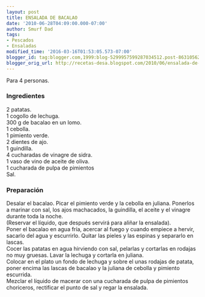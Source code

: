 ```yaml
---
layout: post
title: ENSALADA DE BACALAO
date: '2010-06-28T04:09:00.000-07:00'
author: Smurf Dad
tags:
- Pescados
- Ensaladas
modified_time: '2016-03-16T01:53:05.573-07:00'
blogger_id: tag:blogger.com,1999:blog-5299957599287034512.post-863105626934804964
blogger_orig_url: http://recetas-desa.blogspot.com/2010/06/ensalada-de-bacalao.html
---
```


Para 4 personas.<br /><h3>Ingredientes</h3>2 patatas.<br />1 cogollo de lechuga.<br />300 g de bacalao en un lomo.<br />1 cebolla.<br />1 pimiento verde.<br />2 dientes de ajo.<br />1 guindilla.<br />4 cucharadas de vinagre de sidra.<br />1 vaso de vino de aceite de oliva.<br />1 cucharada de pulpa de pimientos<br />Sal.<br /><h3>Preparación</h3>Desalar el bacalao. Picar el pimiento verde y la cebolla en juliana. Ponerlos a marinar con sal, los ajos machacados, la guindilla, el aceite y el vinagre durante toda la noche.<br />(Reservar el líquido, que después servirá para aliñar la ensalada).<br />Poner el bacalao en agua fría, acercar al fuego y cuando empiece a hervir, sacarlo del agua y escurrirlo. Quitar las pieles y las espinas y separarlo en lascas.<br />Cocer las patatas en agua hirviendo con sal, pelarlas y cortarlas en rodajas no muy gruesas. Lavar la lechuga y cortarla en juliana.<br />Colocar en el plato un fondo de lechuga y sobre el unas rodajas de patata, poner encima las lascas de bacalao y la juliana de cebolla y pimiento escurrida.<br />Mezclar el líquido de macerar con una cucharada de pulpa de pimientos choriceros, rectificar el punto de sal y regar la ensalada.